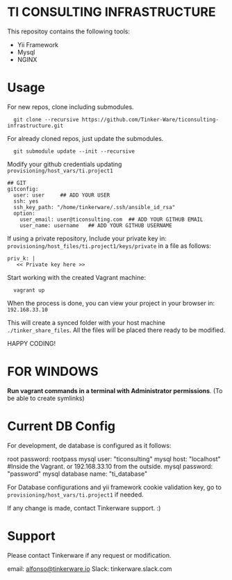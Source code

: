 TI CONSULTING INFRASTRUCTURE
===

This repositoy contains the following tools:

  - Yii Framework
  - Mysql
  - NGINX

Usage
===

For new repos, clone including submodules.

```
  git clone --recursive https://github.com/Tinker-Ware/ticonsulting-infrastructure.git
```

For already cloned repos, just update the submodules.
```
  git submodule update --init --recursive
```

Modify your github credentials updating `provisioning/host_vars/ti.project1`

```
## GIT
gitconfig:
  user: user     ## ADD YOUR USER
  ssh: yes
  ssh_key_path: "/home/tinkerware/.ssh/ansible_id_rsa"
  option:
    user_email: user@ticonsulting.com  ## ADD YOUR GITHUB EMAIL
    user_name: username   ## ADD YOUR GITHUB USERNAME

```

If using a private repository, Include your private key in:
`provisioning/host_files/ti.project1/keys/private` in a file as follows:

```
priv_k: |
   << Private key here >>
```

Start working with the created Vagrant machine:
```
  vagrant up
```
When the process is done, you can view your project in your browser in: `192.168.33.10`

This will create a synced folder with your host machine `./tinker_share_files`.
All the files will be placed there ready to be modified.

HAPPY CODING!

FOR WINDOWS
===

**Run vagrant commands in a terminal with Administrator permissions**. (To be able to create symlinks)

Current DB Config
===

For development, de database is configured as it follows:

root password: rootpass
mysql user: "ticonsulting"
mysql host: "localhost" #Inside the Vagrant. or 192.168.33.10 from the outside.
mysql password: "password"
mysql database name: "ti_database"

For Database configurations and yii framework cookie validation key,
go to `provisioning/host_vars/ti.project1` if needed.

If any change is made, contact Tinkerware support. :)

Support
===

Please contact Tinkerware if any request or modification.

email: alfonso@tinkerware.io
Slack: tinkerware.slack.com
